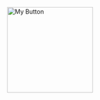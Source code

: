<a href="https://www.facebook.com/sean.gianan.37/" target="_parent">
  <img src="https://i.postimg.cc/JyKWWmrp/your-image.png" alt="My Button" height="200">
</a>
<br>

